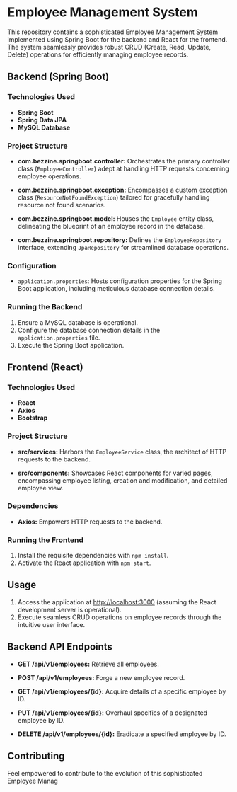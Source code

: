 # Employee Management System

This repository contains a sophisticated Employee Management System implemented using Spring Boot for the backend and React for the frontend. The system seamlessly provides robust CRUD (Create, Read, Update, Delete) operations for efficiently managing employee records.

## Backend (Spring Boot)

### **Technologies Used**
- **Spring Boot**
- **Spring Data JPA**
- **MySQL Database**

### **Project Structure**

- **com.bezzine.springboot.controller:** Orchestrates the primary controller class (`EmployeeController`) adept at handling HTTP requests concerning employee operations.
  
- **com.bezzine.springboot.exception:** Encompasses a custom exception class (`ResourceNotFoundException`) tailored for gracefully handling resource not found scenarios.
  
- **com.bezzine.springboot.model:** Houses the `Employee` entity class, delineating the blueprint of an employee record in the database.
  
- **com.bezzine.springboot.repository:** Defines the `EmployeeRepository` interface, extending `JpaRepository` for streamlined database operations.

### **Configuration**
- `application.properties`: Hosts configuration properties for the Spring Boot application, including meticulous database connection details.

### **Running the Backend**
1. Ensure a MySQL database is operational.
2. Configure the database connection details in the `application.properties` file.
3. Execute the Spring Boot application.

## Frontend (React)

### **Technologies Used**
- **React**
- **Axios**
- **Bootstrap**

### **Project Structure**

- **src/services:** Harbors the `EmployeeService` class, the architect of HTTP requests to the backend.
  
- **src/components:** Showcases React components for varied pages, encompassing employee listing, creation and modification, and detailed employee view.

### **Dependencies**
- **Axios:** Empowers HTTP requests to the backend.

### **Running the Frontend**
1. Install the requisite dependencies with `npm install`.
2. Activate the React application with `npm start`.

## **Usage**

1. Access the application at [http://localhost:3000](http://localhost:3000) (assuming the React development server is operational).
2. Execute seamless CRUD operations on employee records through the intuitive user interface.

## Backend API Endpoints

- **GET /api/v1/employees:** Retrieve all employees.
  
- **POST /api/v1/employees:** Forge a new employee record.
  
- **GET /api/v1/employees/{id}:** Acquire details of a specific employee by ID.
  
- **PUT /api/v1/employees/{id}:** Overhaul specifics of a designated employee by ID.
  
- **DELETE /api/v1/employees/{id}:** Eradicate a specified employee by ID.

## **Contributing**

Feel empowered to contribute to the evolution of this sophisticated Employee Manag
